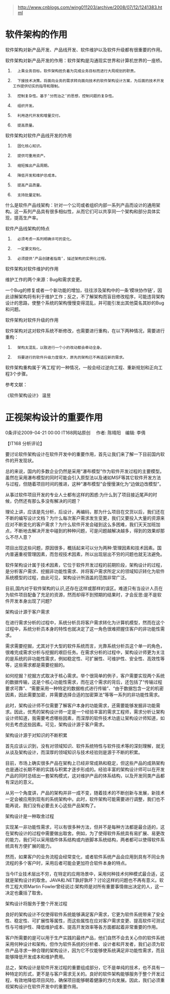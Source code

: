 >http://www.cnblogs.com/wing011203/archive/2008/07/12/1241383.html

软件架构的作用
==============

软件架构对新产品开发、产品线开发、软件维护以及软件升级都有很重要的作用。

软件架构对新产品开发的作用：软件架构是沟通现实世界和计算机世界的一座桥。

1.       上乘业务目标。软件架构担负着为完成业务目标而进行大局规划的职责。

2.       下接技术决策。将面向业务的需求转向面向技术的软件架构设计方案，为后面的技术开发工作提供切实的指导和限制。

3.       控制复杂性。基于‘分而治之’的思想，控制问题的复杂性。

4.       组织开发。

5.       利用迭代开发和增量交付。

6.       提高质量。

软件架构对软件产品线开发的作用

1.       固化核心知识。

2.       提供可重用资产。

3.       缩短推出产品周期。

4.       降低开发和维护总成本。

5.       提高产品质量。

6.       支持批量定制。

什么是软件产品线架构：针对一个公司或者组织内部一系列产品而设计的通用架构。这一系列产品具有很多相似性，从而它们可以共享同一个架构和部分具体实现，提高生产率。

软件产品线架构的特点

1.       必须考虑一系列明确许可的变化。

2.       一定要文档化。

3.       必须提供‘产品创建者指南’，描述架构的实例化过程。

软件架构对软件维护的作用

维护工作的两个来源：Bug和需求变更。

一个Bug的修复或者一个新功能的增加，往往涉及架构中的一条‘模块协作链’，因此谅解架构将有利于维护工作；反之，不了解架构而盲目修改程序，可能违背架构设计的思路，使整个系统的架构慢慢变得混乱，并可能引发出其他莫名其妙的Bug和问题。

软件架构对软件升级的作用

软件架构对这对软件系统不断修改，也需要进行重构，在以下两种情况，需要进行重构：

1.       架构太混乱，以致进行一个小的改动都会牵动全身。

2.       将要进行的软件升级力度很大，原先的架构已不再适应新的需求。

软件架构重构属于‘再工程’的一种情况，一般会经过逆向工程、重新规划和正向工程3个步骤。


参考文献：

《软件架构设计》  温昱













正视架构设计的重要作用
======================

0条评论2009-04-21 00:00    IT168网站原创 　作者: 陈晴阳　编辑: 李倩

【IT168 分析评论】

要讨论软件架构设计在软件开发中的重要作用，首先让我们来了解一下目前国内软件的开发现状。

总的来说，国内的多数企业仍然是采用“瀑布模型”作为软件开发过程的主要模型。虽然在采用瀑布模型的同时可能会引入原型法以及诸如MSF等其它软件开发方法与过程，但随着项目时间的推进，这种“瀑布模型”会慢慢演化为“边做边改模型”。

从事过软件项目开发的专业人士都有这样的困惑:为什么到了项目接近尾声的时候，仍然还有那么多没有解决的问题？

理论上讲，应该是先分析，后设计，再编码，那为什么项目在交货以后，我们还在不断的编写设计文档？为什么每次客户需求发生变更，我们又要投入大量的资源来应对不断变化的客户需求？为什么软件开发会碰到这么多困难，我们天天加班加点，不断地去解决开发中碰到的种种问题，可是问题越解决越多，得到的效果却那么不尽人意？

项目出现这些问题，原因很多，概括起来可以分为两种:管理因素和技术因素。国内普遍重视管理因素，而忽视技术因素，所以出现层出不穷的问题也就无法避免。

软件架构设计属于技术因素，它位于软件开发过程的前期阶段，架构设计的过程，是分析客户需求、挖掘非功能性需求、并将客户需求所定义的领域知识转化为软件系统模型的过程，由此可见，架构设计所涵盖的范围非常广泛。

目前,国内对于软件架构的认识,还存在这样或那样的误区。难道只有当设计人员在为软件项目配备了充足的资源，然而却得不到预期的结果时，才会反思:是不是软件开发本身出现了问题?

架构设计源于客户需求

在进行需求分析的过程中，系统分析员将客户需求转化为计算机模型，然而在这个过程中，系统分析员本身的特性也就决定了这一角色很难把握住客户的非功能性需求。

需求需要挖掘，尤其对于大型的软件系统而言，光靠系统分析员这个单一的角色，很难完成需求分析与挖掘的艰巨任务。在需求分析的过程中，架构设计师更为关注的是系统的非功能性需求，例如稳定性、可扩展性、可维护性、安全性、高效性等等，这些需求都是需要挖掘的。

如何挖掘？挖掘方式取决于核心需求。举个很简单的例子，客户需要实现两个系统的数据传输，这是个核心功能性需求，而在这个需求的背后，还包括了“传输过程要求可靠”、“需要采用一种特定的数据格式进行传输”、“由于数据包含一定的机密因素，因此需要加密，并需要选择合适的加密算法”等等一系列的非功能性需求。

此时，架构设计师不仅需要了解客户本身的功能需求，还需要能够发掘非功能需求。因此，优秀的架构设计师一定是一个经验丰富的需求工程师，需求分析让架构设计师知道，我需要考虑哪些因素，而深厚的软件技术功底让架构设计师知道，如何去考虑这些因素。可见，架构设计源于客户需求。

架构设计源于对知识的不断积累

首先应该认识到，没有对领域知识、软件系统特性与软件技术等的深刻理解，就无从谈及架构设计，而深厚的领域知识与技术经验则是源于不断的积累。

目前，市场上确实很多产品在架构上已经非常成熟和稳定，但这些产品的成熟架构也是通过长期不断的实践与积累才逐步形成的。经验丰富的架构设计师可以在开发产品的同时总结出一套架构模式，这对维护产品的体系结构，以及开发同类产品都有深远的意义。

从另一个角度讲，产品的架构并非一成不变，随着技术的不断创新与发展，新技术一定会被应用到现有的系统架构中。此时，软件架构可能需要进行调整，我们也不能再说，我们没有必要去关心这些产品架构了。

架构设计是一种取舍过程

实现某一非功能性需求，可以有很多种方法，但并不是每种方法都是最合适的，这在架构设计的过程中需要做出取舍。例如，为了使得软件系统具有易扩展、易更改的能力，我们可以采用插件体系结构或内嵌脚本系统结构，两者都可以使得软件系统具有方便扩展的能力。

然而，如果客户的业务流程会经常变化，或者软件系统产品会应用到具有不同业务流程的多个客户时，采用后者可能会更加符合软件本身的特点。

当今IT业技术层出不穷，在特定的应用场景中，采用何种技术何种模式最合适，这就是架构设计的取舍。JAVA和.NET孰好孰坏？讨论这样的问题也不再有意义。软件工程大师Martin Fowler曾经说过:架构师是对所有重要事情做出决定的人，这一决定也囊括了取舍。

架构设计将服务于整个开发过程

良好的架构设计不仅使得软件系统能够满足客户需求，它更为软件系统带来了安全性、稳定性、可扩展性等属性，而这些属性在应对客户需求变更、提高软件可测试性与可维护性、降低维护成本、提高开发效率等各方面都起着非常重要的作用。

客户所需要的是可以用于生产实践的最终产品，他们自然不会去关心你的软件系统采用何种设计和架构，但作为软件系统的分析者、设计者和开发者，我们必须为软件产品寻求一种合理的架构设计，因为它不仅能够使系统满足非功能性需求，而且能够降低开发成本和维护费用。

总之，架构设计是软件开发过程的重要组成部分，它不是单纯的技术，也不具有一种特定的形式，更不是与客户需求无关的。良好的软件架构能够服务于整个开发过程，有效地降低项目风险，确保项目能够朝着健康的方向发展。因此，我们必须重视架构设计在软件开发中的重要作用。
	
